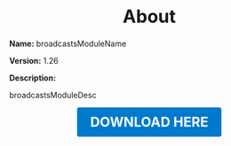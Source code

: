 <h1 style="text-align:center; font-size:2rem; font-weight:bold;">About</h1>

**Name:**
broadcastsModuleName

**Version:**
1.26

**Description:**

broadcastsModuleDesc




<p align="center"><a href="https://github.com/LiliaFramework/Modules/raw/refs/heads/gh-pages/broadcasts.zip" style="display:inline-block;padding:12px 24px;font-size:1.5rem;font-weight:bold;text-decoration:none;color:#fff;background-color:var(--md-primary-fg-color,#007acc);border-radius:4px;">DOWNLOAD HERE</a></p>